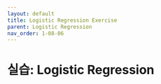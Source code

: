 ```yaml
---
layout: default
title: Logistic Regression Exercise
parent: Logistic Regression
nav_order: 1-08-06
---
```


# 실습: Logistic Regression

